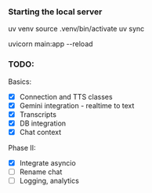 ### Starting the local server

uv venv
source .venv/bin/activate
uv sync

uvicorn main:app --reload

### TODO:

Basics:
- [x] Connection and TTS classes
- [x] Gemini integration - realtime to text
- [x] Transcripts
- [x] DB integration
- [x] Chat context

Phase II:
- [x] Integrate asyncio
- [ ] Rename chat
- [ ] Logging, analytics
